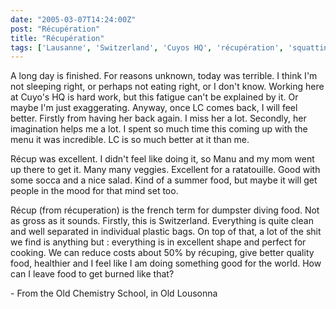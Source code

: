 ```yaml
---
date: "2005-03-07T14:24:00Z"
post: "Récupération"
title: "Récupération" 
tags: ['Lausanne', 'Switzerland', 'Cuyos HQ', 'récupération', 'squatting', 'dumpster diving', 'cooking', 'vegan']
---
```

A long day is finished. For reasons unknown, today was terrible. I think I'm not sleeping right, or perhaps not eating right, or I don't know. Working here at Cuyo's HQ is hard work, but this fatigue can't be explained by it. Or maybe I'm just exaggerating. Anyway, once LC comes back, I will feel better. Firstly from having her back again. I miss her a lot. Secondly, her imagination helps me a lot. I spent so much time this coming up with the menu it was incredible. LC is so much better at it than me.

Récup was excellent. I didn't feel like doing it, so Manu and my mom went up there to get it. Many many veggies. Excellent for a ratatouille. Good with some socca and a nice salad. Kind of a summer food, but maybe it will get people in the mood for that mind set too.

Récup (from récuperation) is the french term for dumpster diving food. Not as gross as it sounds. Firstly, this is Switzerland. Everything is quite clean and well separated in individual plastic bags. On top of that, a lot of the shit we find is anything but : everything is in excellent shape and perfect for cooking. We can reduce costs about 50% by récuping, give better quality food, healthier and I feel like I am doing something good for the world. How can I leave food to get burned like that?

\- From the Old Chemistry School, in Old Lousonna